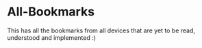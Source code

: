 # All-Bookmarks
This has all the bookmarks from all devices that are yet to be read, understood and implemented :)
